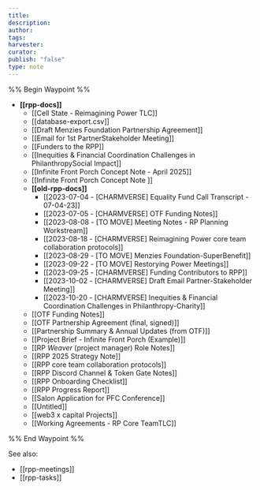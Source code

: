 ```yaml
---
title: 
description: 
author: 
tags: 
harvester: 
curator: 
publish: "false"
type: note
---
```

%% Begin Waypoint %%
- **[[rpp-docs]]**
  - [[Cell State - Reimagining Power TLC]]
  - [[database-export.csv]]
  - [[Draft Menzies Foundation Partnership Agreement]]
  - [[Email for 1st PartnerStakeholder Meeting]]
  - [[Funders to the RPP]]
  - [[Inequities & Financial Coordination Challenges in PhilanthropySocial Impact]]
  - [[Infinite Front Porch Concept Note  - April 2025]]
  - [[Infinite Front Porch Concept Note ]]
  - **[[old-rpp-docs]]**
    - [[2023-07-04 - [CHARMVERSE] Equality Fund Call Transcript - 07-04-23]]
    - [[2023-07-05 - [CHARMVERSE] OTF Funding Notes]]
    - [[2023-08-08 - [TO MOVE] Meeting Notes - RP Planning Workstream]]
    - [[2023-08-18 - [CHARMVERSE] Reimagining Power core team collaboration protocols]]
    - [[2023-08-29 - [TO MOVE] Menzies Foundation-SuperBenefit]]
    - [[2023-09-22 - [TO MOVE] Restorying Power Meetings]]
    - [[2023-09-25 - [CHARMVERSE] Funding Contributors to RPP]]
    - [[2023-10-02 - [CHARMVERSE] Draft Email Partner-Stakeholder Meeting]]
    - [[2023-10-20 - [CHARMVERSE] Inequities & Financial Coordination Challenges in Philanthropy-Charity]]
  - [[OTF Funding Notes]]
  - [[OTF Partnership Agreement (final, signed)]]
  - [[Partnership Summary & Annual Updates (from OTF)]]
  - [[Project Brief - Infinite Front Porch (Example)]]
  - [[RP _Weaver_ (project manager) Role Notes]]
  - [[RPP 2025 Strategy Note]]
  - [[RPP core team collaboration protocols]]
  - [[RPP Discord Channel & Token Gate Notes]]
  - [[RPP Onboarding Checklist]]
  - [[RPP Progress Report]]
  - [[Salon Application for PFC Conference]]
  - [[Untitled]]
  - [[web3 x capital Projects]]
  - [[Working Agreements - RP Core TeamTLC]]

%% End Waypoint %%

See also: 
- [[rpp-meetings]]
- [[rpp-tasks]]